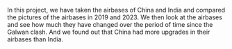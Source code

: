 In this project, we have taken the airbases of China and India and compared the pictures of the airbases in 2019 and 2023. We then look at the airbases and see how much they have changed over the period of time since the Galwan clash. And we found out that China had more upgrades in their airbases than India.
